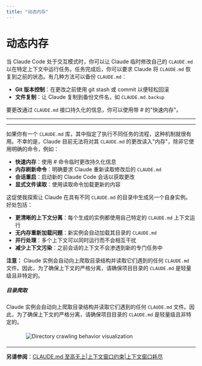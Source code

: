 ```yaml
---
title: "动态内存"
---
```


# 动态内存

当 Claude Code 处于交互模式时，你可以让 Claude 临时修改自己的 `CLAUDE.md` 以在特定上下文中运行任务。任务完成后，你可以要求 Claude 将 `CLAUDE.md` 恢复到之前的状态。有几种方法可以备份 `CLAUDE.md`：

-   **Git 版本控制**：在更改之前使用 git stash 或 commit 以便轻松回滚
-   **文件复制**：让 Claude 复制到备份文件名，如 `CLAUDE.md.backup`

要更改通过 `CLAUDE.md` 接口持久化的信息，你可以使用带 # 的"快速内存"。

* * *

* * *

如果你有一个 `CLAUDE.md` 库，其中指定了执行不同任务的流程，这种机制就很有用。不幸的是，Claude 目前无法将对其 `CLAUDE.md` 的更改读入"内存"，除非它使用明确的命令，例如：

-   **快速内存**：使用 # 命令临时更改持久化信息
-   **内存刷新命令**：明确要求 Claude 重新读取修改后的 `CLAUDE.md`
-   **会话重启**：启动新的 Claude Code 会话以获取更改
-   **显式文件读取**：使用读取命令加载更新的内容

这促使我探索让 Claude 在具有不同 `CLAUDE.md` 的目录中生成另一个自身实例。好处包括：

-   **更清晰的上下文分离**：每个生成的实例都使用自己特定的 `CLAUDE.md` 上下文运行
-   **无内存重新加载问题**：新实例会自动加载其目录的 `CLAUDE.md`
-   **并行处理**：多个上下文可以同时运行而不会相互干扰
-   **减少上下文污染**：之前会话的上下文不会渗透到新的专门任务中

**注意：** Claude 实例会自动向上爬取目录结构并读取它们遇到的任何 `CLAUDE.md` 文件。因此，为了确保上下文的严格分离，请确保项目目录的 `CLAUDE.md` 是轻量级且非特定的。

##### 目录爬取

Claude 实例会自动向上爬取目录结构并读取它们遇到的任何 `CLAUDE.md` 文件。因此，为了确保上下文的严格分离，请确保项目目录的 `CLAUDE.md` 是轻量级且非特定的。

<img src="/img/directory-crawling.png" alt="Directory crawling behavior visualization" style="max-width: 400px; height: auto; display: block; margin: 20px auto;" />

* * *

**另请参阅**：[CLAUDE.md 至高无上](/mechanics-claude-md-supremacy.html)|[上下文窗口约束](/mechanics-context-window-depletion.html)|[上下文窗口耗尽](/mechanics-context-window-depletion.html)
